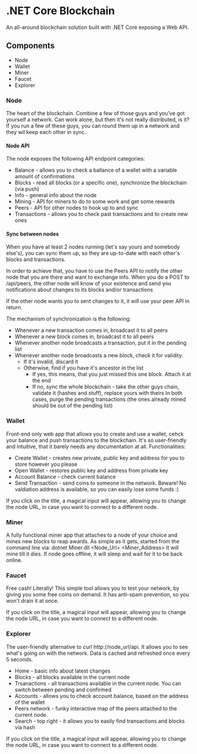 # .NET Core Blockchain

An all-around blockchain solution built with .NET Core exposing a Web API.

## Components

* Node
* Wallet
* Miner
* Faucet
* Explorer

### Node
The heart of the blockchain. Combine a few of those guys and you've got yourself a network.
Can work alone, but then it's not really distributed, is it?
If you run a few of these guys, you can round them up in a network and they wil keep each other in sync.

#### Node API
The node exposes the following API endpoint categories:
* Balance - allows you to check a ballance of a wallet with a variable amount of confirmations
* Blocks - read all blocks (or a specific one), synchronize the blockchain (via push)
* Info - general info about the node
* Mining - API for miners to do to some work and get some rewards
* Peers - API for other nodes to hook up to and sync
* Transactions - allows you to check past transactions and to create new ones

#### Sync between nodes
When you have at least 2 nodes running (let's say yours and somebody else's),
you can sync them up, so they are up-to-date with each other's blocks and transactions.

In order to achieve that, you have to use the Peers API to notify the other node that you are there and want to exchange info.
When you do a POST to /api/peers, the other node will know of your existence 
and send you notifications about changes to its blocks and/or transactions

If the other node wants you to sent changes to it, it will use your peer API in return.

The mechanism of synchronization is the following:
* Whenever a new transaction comes in, broadcast it to all peers
* Whenever a new block comes in, broadcast it to all peers
* Whenever another node broadcasts a transaction, put it in the pending list
* Whenever another node broadcasts a new block, check it for validity.
	* If it's invalid, discard it
	* Otherwise, find if you have it's ancestor in the list
		* If yes, this means, that you just missed this one block. Attach it at the end
		* If no, sync the whole blockchain - take the other guys chain, validate it (hashes and stuff), replace yours with theirs
		In both cases, purge the pending transactions (the ones already mined should be out of the pending list)


### Wallet
Front-end only web app that allows you to create and use a wallet, cehck your balance and push transactions to the blockchain.
It's so user-friendly and intuitive, that it barely needs any documentation at all.
Functionalities:
* Create Wallet - creates new private, public key and address for you to store however you please
* Open Wallet - restores public key and address from private key
* Account Balance - check current balance 
* Send Transaction - send coins to someone in the network. Beware! No valdiation address is available, so you can easily lose some funds :)

If you click on the title, a magical input will appear, allowing you to change the node URL,
in case you want to connect to a different node.

### Miner
A fully functional miner app that attaches to a node of your choice and mines new blocks to reap awards.
As simple as it gets, started from the command line via:
dotnet Miner.dll <Node_Url> <Miner_Address>
It will mine till it dies. If node goes offline, it will sleep and wait for it to be back online.

### Faucet
Free cash!
Literally!
This simple tool allows you to test your network, by giving you some free coins on demand.
It has anti-spam prevention, so you won't drain it at once.

If you click on the title, a magical input will appear, allowing you to change the node URL,
in case you want to connect to a different node.

### Explorer
The user-friendly alternative to curl http://node_url/api. 
It allows you to see what's going on with the network. Data is cached and refreshed once every 5 seconds.
* Home - basic info about latest changes
* Blocks - all blocks available in the current node 
* Trsanactions - all transactions available in the current node.
You can switch between pending and confirmed
* Accounts - allows you to check account balance, based on the address of the wallet
* Peers network - funky interactive map of the peers attached to the current node.
* Search - top right - it allows you to easily find transactions and blocks via hash

If you click on the title, a magical input will appear, allowing you to change the node URL,
in case you want to connect to a different node.